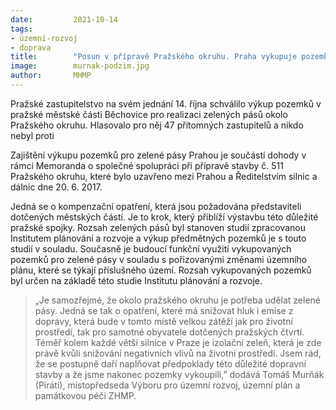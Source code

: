 ```yaml
---
date:         2021-10-14
tags:         
- územní-rozvoj
- doprava
title:        "Posun v přípravě Pražského okruhu. Praha vykupuje pozemky pro zelené pásy"
image: 	      murnak-podzim.jpg
author:       MHMP
---
```


Pražské zastupitelstvo na svém jednání 14. října schválilo výkup pozemků v pražské městské části Běchovice pro realizaci zelených pásů okolo Pražského okruhu. Hlasovalo pro něj 47 přítomných zastupitelů a nikdo nebyl proti

Zajištění výkupu pozemků pro zelené pásy Prahou je součástí dohody v rámci Memoranda o společné spolupráci při přípravě stavby č. 511 Pražského okruhu, které bylo uzavřeno mezi  Prahou a Ředitelstvím silnic a dálnic dne 20. 6. 2017. 

Jedná se o kompenzační opatření, která jsou požadována představiteli dotčených městských částí. Je to krok, který přiblíží výstavbu této důležité pražské spojky. Rozsah zelených pásů byl stanoven studií zpracovanou Institutem plánování a rozvoje a výkup předmětných pozemků je s touto studií v souladu. Současně je budoucí funkční využití vykupovaných pozemků pro zelené pásy v souladu s pořizovanými změnami územního plánu, které se týkají příslušného území. Rozsah vykupovaných pozemků byl určen na základě této studie Institutu plánování a rozvoje. 

> „Je samozřejmé, že okolo pražského okruhu je potřeba udělat zelené pásy. Jedná se tak o opatření, které má snižovat hluk i emise z dopravy, která bude v tomto místě velkou zátěží jak pro životní prostředí, tak pro samotné obyvatele dotčených pražských čtvrtí. Téměř kolem každé větší silnice v Praze je izolační zeleň, která je zde právě kvůli snižování negativních vlivů na životní prostředí. Jsem rád, že se postupně daří naplňovat předpoklady této důležité dopravní stavby a že jsme nakonec pozemky vykoupili,” dodává Tomáš Murňák (Piráti), místopředseda Výboru pro územní rozvoj, územní plán a památkovou péči ZHMP.
